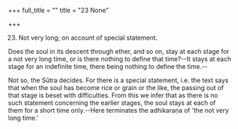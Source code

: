 +++
full_title = ""
title = "23 None"

+++


23. Not very long; on account of special statement.

Does the soul in its descent through ether, and so on, stay at each stage for a not very long time, or is there nothing to define that time?--It stays at each stage for an indefinite time, there being nothing to define the time.--

Not so, the Sūtra decides. For there is a special statement, i.e. the text says that when the soul has become rice or grain or the like, the passing out of that stage is beset with difficulties. From this we infer that as there is no such statement concerning the earlier stages, the soul stays at each of them for a short time only.--Here terminates the adhikaraṇa of 'the not very long time.'

